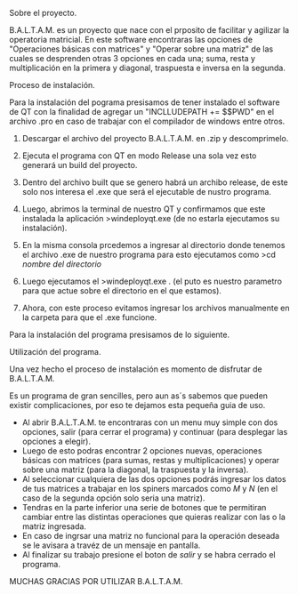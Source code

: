 Sobre el proyecto. 

B.A.L.T.A.M. es un proyecto que nace con el prposito de facilitar y agilizar la operatoria matricial. 
En este software encontraras las opciones de "Operaciones básicas con matrices" y "Operar sobre una matriz" de las cuales se desprenden otras 3 opciones en cada una; suma, resta y multiplicación en la primera y diagonal, traspuesta e inversa en la segunda.

Proceso de instalación. 

Para la instalación del pograma presisamos de tener instalado el software de QT con la finalidad de agregar un "INCLLUDEPATH += $$PWD" en el archivo .pro en caso de trabajar con el compilador de windows entre otros. 

1. Descargar el archivo del proyecto B.A.L.T.A.M. en .zip y descomprimelo.

2. Ejecuta el programa con QT en modo Release una sola vez esto generará un build del proyecto.

3. Dentro del archivo built que se genero habrá un archibo release, de este solo nos interesa el .exe que será el ejecutable de nustro programa. 

4. Luego, abrimos la terminal de nuestro QT y confirmamos que este instalada la aplicación >windeployqt.exe (de no estarla ejecutamos su instalación).

5. En la misma consola prcedemos a ingresar al directorio donde tenemos el archivo .exe de nuestro programa para esto ejecutamos como >cd *nombre del directorio*

6. Luego ejecutamos el >windeployqt.exe . (el puto es nuestro parametro para que actue sobre el directorio en el que estamos). 

7. Ahora, con este proceso evitamos ingresar los archivos manualmente en la carpeta para que el .exe funcione. 

Para la instalación del programa presisamos de lo siguiente.

Utilización del programa. 

Una vez hecho el proceso de instalación es momento de disfrutar de B.A.L.T.A.M.

Es un  programa de gran sencilles, pero aun as´s sabemos que pueden existir complicaciones, por eso te dejamos esta pequeña guia de uso. 

- Al abrir B.A.L.T.A.M. te encontraras con un menu muy simple con dos opciones, salir (para cerrar el programa) y continuar (para desplegar las opciones a elegir). 
- Luego de esto podras encontrar 2 opciones nuevas, operaciones básicas con matrices (para sumas, restas y multiplicaciones) y operar sobre una matriz (para la diagonal, la traspuesta y la inversa).
- Al seleccionar cualquiera de las dos opciones podrás ingresar los datos de tus matrices a trabajar en los spiners marcados como *M* y *N* (en el caso de la segunda opción solo seria una matriz).
- Tendras en la parte inferior una serie de botones que te permitiran cambiar entre las distintas operaciones que quieras realizar con las o la matriz ingresada. 
- En caso de ingrsar una matriz no funcional para la operación deseada se le avisara a travéz de un mensaje en pantalla. 
- Al finalizar su trabajo presione el boton de *salir* y se habra cerrado el programa. 

MUCHAS GRACIAS POR UTILIZAR B.A.L.T.A.M.
